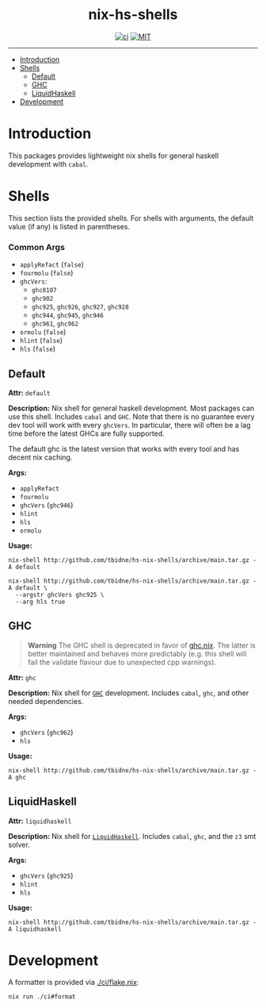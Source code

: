 <div align="center">

# nix-hs-shells

[![ci](http://img.shields.io/github/actions/workflow/status/tbidne/hs-nix-shells/ci.yaml?branch=main&labelColor=2f353c)](https://github.com/tbidne/hs-nix-shells/actions/workflows/ci.yaml)
[![MIT](https://img.shields.io/github/license/tbidne/nix-hs-shells?color=blue)](https://opensource.org/licenses/MIT)

</div>

---

- [Introduction](#introduction)
- [Shells](#shells)
  - [Default](#default)
  - [GHC](#ghc)
  - [LiquidHaskell](#liquidhaskell)
- [Development](#development)

# Introduction

This packages provides lightweight nix shells for general haskell development with `cabal`.

# Shells

This section lists the provided shells. For shells with arguments, the default value (if any) is listed in parentheses.

### Common Args

* `applyRefact` (`false`)
* `fourmolu` (`false`)
* `ghcVers`:
  * `ghc8107`
  * `ghc902`
  * `ghc925`, `ghc926`, `ghc927`, `ghc928`
  * `ghc944`, `ghc945`, `ghc946`
  * `ghc961`, `ghc962`
* `ormolu` (`false`)
* `hlint` (`false`)
* `hls` (`false`)

## Default

**Attr:** `default`

**Description:** Nix shell for general haskell development. Most packages can use this shell. Includes `cabal` and `GHC`. Note that there is no guarantee every dev tool will work with every `ghcVers`. In particular, there will often be a lag time before the latest GHCs are fully supported.

The default ghc is the latest version that works with every tool and has decent nix caching.

**Args:**

* `applyRefact`
* `fourmolu`
* `ghcVers` (`ghc946`)
* `hlint`
* `hls`
* `ormolu`

**Usage:**

```
nix-shell http://github.com/tbidne/hs-nix-shells/archive/main.tar.gz -A default

nix-shell http://github.com/tbidne/hs-nix-shells/archive/main.tar.gz -A default \
  --argstr ghcVers ghc925 \
  --arg hls true
```

## GHC

> **Warning**
> The GHC shell is deprecated in favor of [ghc.nix](https://www.github.com/alpmestan/ghc.nix). The latter is better maintained and behaves more predictably (e.g. this shell will fail the validate flavour due to unexpected cpp warnings).

**Attr:** `ghc`

**Description:** Nix shell for [`GHC`](https://gitlab.haskell.org/ghc/ghc/) development. Includes `cabal`, `ghc`, and other needed dependencies.

**Args:**

* `ghcVers` (`ghc962`)
* `hls`

**Usage:**

```
nix-shell http://github.com/tbidne/hs-nix-shells/archive/main.tar.gz -A ghc
```

## LiquidHaskell

**Attr:** `liquidhaskell`

**Description:** Nix shell for [`LiquidHaskell`](https://github.com/ucsd-progsys/liquidhaskell/). Includes `cabal`, `ghc`, and the `z3` smt solver.

**Args:**

* `ghcVers` (`ghc925`)
* `hlint`
* `hls`

**Usage:**

```
nix-shell http://github.com/tbidne/hs-nix-shells/archive/main.tar.gz -A liquidhaskell
```

# Development

A formatter is provided via [./ci/flake.nix](./ci/flake.nix):

```
nix run ./ci#format
```